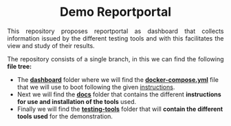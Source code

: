 <script src="https://gist.github.com/rxaviers/7360908.js"></script>

<h1 style="text-align:center;">Demo Reportportal</h1>

<p style="text-align:justify;">This repository proposes reportportal as dashboard that collects information issued by the different testing tools and with this facilitates the view and study of their results.</p>

<p style="text-align:justify;">The repository consists of a single branch, in this we can find the following <b>file tree:</b></p>

* The [<b>dashboard</b>](https://github.com/avoc-designs/demo-reportportal/tree/main/dashboard) folder where we will find the [<b>docker-compose.yml</b>](https://github.com/avoc-designs/demo-reportportal/blob/main/dashboard/docker-compose.yml) file that we will use to boot following the given [instructions](https://github.com/avoc-designs/demo-reportportal/tree/main/docs/reportportal).
* Next we will find the [<b>docs</b>](https://github.com/avoc-designs/demo-reportportal/tree/main/docs) folder that contains the different <b>instructions for use and installation of the tools</b> used.
* Finally we will find the [<b>testing-tools</b>](https://github.com/avoc-designs/demo-reportportal/tree/main/testing-tools) folder that will <b>contain the different tools used</b> for the demonstration.
